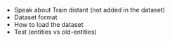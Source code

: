 * Speak about Train distant (not added in the dataset)
* Dataset format
* How to load the dataset
* Test (entities vs old-entities)